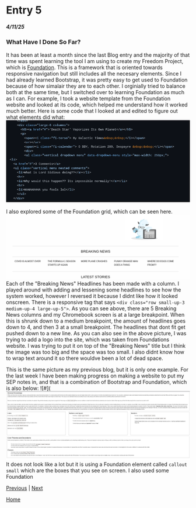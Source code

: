 # Entry 5
##### 4/11/25

### What Have I Done So Far?
It has been at least a month since the last Blog entry and the majority of that time was spent learning the tool I am using to create my Freedom Project, which is [Foundation](https://get.foundation/). This is a framework that is oriented towards responsive navigation but still includes all the necesary elements. Since I had already learned Bootstrap, it was pretty easy to get used to Foundation because of how simalair they are to each other. I orginially tried to balance both at the same time, but I switched over to learning Foundation as much as I can. For example, I took a website template from the Foundation website and looked at its code, which helped me understand how it worked much better. Here is some code that I looked at and edited to figure out what elements did what:  ![#](../death-star.png)

I also explored some of the Foundation grid, which can be seen here. ![#](../breaking.png) Each of the "Breaking News" Headlines has been made with a column. I played around with adding and lessening some headlines to see how the system worked, however I reversed it because I didnt like how it looked onscreen. There is a responsive tag that says `<div class="row small-up-3 medium-up-4 large-up-5">`. As you can see above, there are 5 Breaking News columns and my Chromebook screen is at a large breakpoint. When this is shrunk down to a medium breakpoint, the amount of headlines goes down to 4, and then 3 at a small breakpoint. The headlines that dont fit get pushed down to a new line. As you can also see in the above picture, I was trying to add a logo into the site, which was taken from Foundations website. I was trying to put it on top of the "Breaking News" title but I think the image was too big and the space was too small. I also didnt know how to wrap text around it so there wouldve been a lot of dead space.

This is the same picture as my previous blog, but it is only one example. For the last week I have been making progress on making a website to put my SEP notes in, and that is a combination of Bootstrap and Foundation, which is also below: ![#](![image](notes.png)
It does not look like a lot but it is using a Foundation element called `callout small` which are the boxes that you see on screen. I also used some Foundation 

[Previous](entry04.md) | [Next](entry06.md)

[Home](../README.md)
